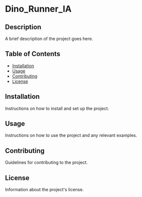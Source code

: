 # Dino_Runner_IA

## Description

A brief description of the project goes here.

## Table of Contents

- [Installation](#installation)
- [Usage](#usage)
- [Contributing](#contributing)
- [License](#license)

## Installation

Instructions on how to install and set up the project.

## Usage

Instructions on how to use the project and any relevant examples.

## Contributing

Guidelines for contributing to the project.

## License

Information about the project's license.
